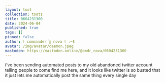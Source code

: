 ```yaml
---
layout: toot
collection: toots
title: 0604231300
date: 2024-06-04
published: true
tags: []
pinned: false
author: ⸸ commander ░ nova ⸸ :~$
avatar: /img/avatar/daemon.jpeg
mastodon: https://mastodon.online/@cmdr_nova/0604231300
---
```


i've been sending automated posts to my old abandoned twitter account telling people to come find me here, and it looks like twitter is so busted that it just lets me automatically post the same thing every single day
